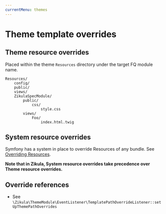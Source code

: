 ```yaml
---
currentMenu: themes
---
```

# Theme template overrides

## Theme resource overrides

Placed within the theme `Resources` directory under the target FQ module name.

```
Resources/
    config/
    public/
    views/
    ZikulaSpecModule/
        public/
            css/
                style.css
        views/
            Foo/
                index.html.twig
```

## System resource overrides

Symfony has a system in place to override Resources of any bundle. See 
[Overriding Resources](https://symfony.com/doc/current/bundles/override.html#templates).

**Note that in Zikula, System resource overrides take precedence over Theme resource overrides.**

## Override references

- See `\Zikula\ThemeModule\EventListener\TemplatePathOverrideListener::setUpThemePathOverrides`
